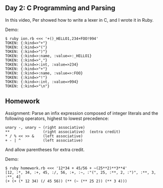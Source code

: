 Day 2: C Programming and Parsing
----

In this video, Per showed how to write a lexer in C, and I wrote it in Ruby.

Demo:

```text
$ ruby ion.rb <<< '+()_HELLO1,234+FOO!994'
TOKEN: {:kind=>"+"}
TOKEN: {:kind=>"("}
TOKEN: {:kind=>")"}
TOKEN: {:kind=>:name, :value=>:_HELLO1}
TOKEN: {:kind=>","}
TOKEN: {:kind=>:int, :value=>234}
TOKEN: {:kind=>"+"}
TOKEN: {:kind=>:name, :value=>:FOO}
TOKEN: {:kind=>"!"}
TOKEN: {:kind=>:int, :value=>994}
TOKEN: {:kind=>"\n"}
```

Homework
--

Assignment: Parse an infix expression composed of integer literals and the
following operators, highest to lowest precedence:

    unary -, unary ~ (right associative)
    **               (right associative)  (extra credit)
    * / % << >> &    (left associative)
    + - | ^          (left associative)

And allow parentheses for extra credit.

Demo:

```text
$ ruby homework.rb <<< '12*34 + 45/56 + ~(25**2)**3**4'
[12, :*, 34, :+, 45, :/, 56, :+, :~, :"(", 25, :**, 2, :")", :**, 3, :**, 4]
(+ (+ (* 12 34) (/ 45 56)) (** (~ (** 25 2)) (** 3 4)))
```

